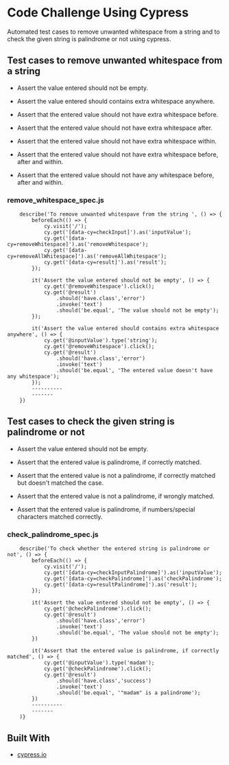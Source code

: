 # Code Challenge Using Cypress

Automated test cases to remove unwanted whitespace from a string and to check the given string is palindrome or not using cypress.

## Test cases to remove unwanted whitespace from a string

- Assert the value entered should not be empty.

- Assert the value entered should contains extra whitespace anywhere.

- Assert that the entered value should not have extra whitespace before.

- Assert that the entered value should not have extra whitespace after.

- Assert that the entered value should not have extra whitespace within.

- Assert that the entered value should not have extra whitespace before, after and within.

- Assert that the entered value should not have any whitespace before, after and within.

### remove_whitespace_spec.js

```shell
    describe('To remove unwanted whitespave from the string ', () => {
        beforeEach(() => {
            cy.visit('/');
            cy.get('[data-cy=checkInput]').as('inputValue');
            cy.get('[data-cy=removeWhitespace]').as('removeWhitespace');
            cy.get('[data-cy=removeAllWhitespace]').as('removeAllWhitespace');
            cy.get('[data-cy=result]').as('result');
        });

        it('Assert the value entered should not be empty', () => {
            cy.get('@removeWhitespace').click();
            cy.get('@result')
                .should('have.class','error')
                .invoke('text')
                .should('be.equal', 'The value should not be empty');
        });

        it('Assert the value entered should contains extra whitespace anywhere', () => {
            cy.get('@inputValue').type('string');
            cy.get('@removeWhitespace').click();
            cy.get('@result')
                .should('have.class','error')
                .invoke('text')
                .should('be.equal', 'The entered value doesn't have any whitespace');
        });
        ----------
        -------
    })
```

## Test cases to check the given string is palindrome or not

- Assert the value entered should not be empty.

- Assert that the entered value is palindrome, if correctly matched.

- Assert that the entered value is not a palindrome, if correctly matched but doesn't matched the case.

- Assert that the entered value is not a palindrome, if wrongly matched.

- Assert that the entered value is palindrome, if numbers/special characters matched correctly.

### check_palindrome_spec.js

```shell
    describe('To check whether the entered string is palindrome or not', () => {
        beforeEach(() => {
            cy.visit('/');
            cy.get('[data-cy=checkInputPalindrome]').as('inputValue');
            cy.get('[data-cy=checkPalindrome]').as('checkPalindrome');
            cy.get('[data-cy=resultPalindrome]').as('result');
        });

        it('Assert the value entered should not be empty', () => {
            cy.get('@checkPalindrome').click();
            cy.get('@result')
                .should('have.class','error')
                .invoke('text')
                .should('be.equal', 'The value should not be empty');
        })

        it('Assert that the entered value is palindrome, if correctly matched', () => {
            cy.get('@inputValue').type('madam');
            cy.get('@checkPalindrome').click();
            cy.get('@result')
                .should('have.class','success')
                .invoke('text')
                .should('be.equal', '"madam" is a palindrome');
        })
        ----------
        -------
    )}
```

## Built With

- [cypress.io](https://www.cypress.io/)
